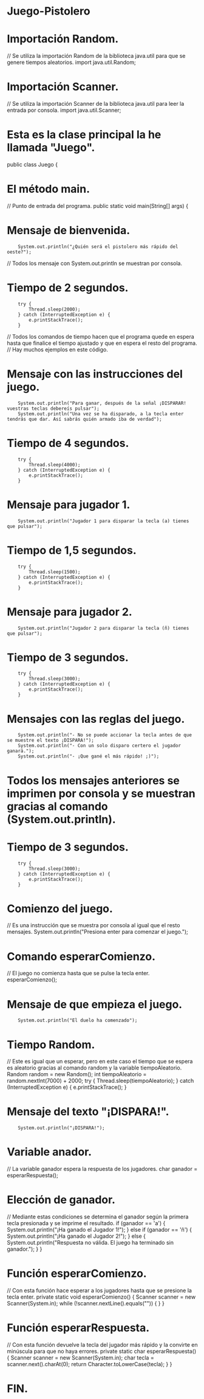 # Juego-Pistolero

# Importación Random.
// Se utiliza la importación Random de la biblioteca java.util para que se genere tiempos aleatorios.
import java.util.Random; 

# Importación Scanner.
// Se utiliza la importación Scanner de la biblioteca java.util para leer la entrada por consola.
import java.util.Scanner; 

# Esta es la clase principal la he llamada "Juego".
public class Juego { 

# El método main.
// Punto de entrada del programa.
    public static void main(String[] args) { 

 # Mensaje de bienvenida.       
        System.out.println("¿Quién será el pistolero más rápido del oeste?"); 
// Todos los mensaje con System.out.println se muestran por consola.

 # Tiempo de 2 segundos. 
        try {
            Thread.sleep(2000);
        } catch (InterruptedException e) {
            e.printStackTrace();
        } 
// Todos los comandos de tiempo hacen que el programa quede en espera hasta que finalice el tiempo ajustado y que en espera el resto del programa.
// Hay muchos ejemplos en este código.

# Mensaje con las instrucciones del juego.    
        System.out.println("Para ganar, después de la señal ¡DISPARAR! vuestras teclas debereís pulsar");
        System.out.println("Una vez se ha disparado, a la tecla enter tendrás que dar. Así sabrás quién armado iba de verdad");
# Tiempo de 4 segundos.    
        try {
            Thread.sleep(4000);
        } catch (InterruptedException e) {
            e.printStackTrace();
        } 
# Mensaje para jugador 1.
        System.out.println("Jugador 1 para disparar la tecla (a) tienes que pulsar");
# Tiempo de 1,5 segundos.
        try {
            Thread.sleep(1500);
        } catch (InterruptedException e) {
            e.printStackTrace();
        } 
# Mensaje para jugador 2.
        System.out.println("Jugador 2 para disparar la tecla (ñ) tienes que pulsar");
# Tiempo de 3 segundos.
        try {
            Thread.sleep(3000);
        } catch (InterruptedException e) {
            e.printStackTrace();
        } 
# Mensajes con las reglas del juego.
        System.out.println("- No se puede accionar la tecla antes de que se muestre el texto ¡DISPARA!");
        System.out.println("- Con un solo disparo certero el jugador ganará.");
        System.out.println("- ¡Que gané el más rápido! ;)");

# Todos los mensajes anteriores se imprimen por consola y se muestran gracias al comando (System.out.println).

# Tiempo de 3 segundos.
        try {
            Thread.sleep(3000);
        } catch (InterruptedException e) {
            e.printStackTrace();
        } 
# Comienzo del juego.
// Es una instrucción que se muestra por consola al igual que el resto mensajes.
        System.out.println("Presiona enter para comenzar el juego."); 
# Comando esperarComienzo.
// El juego no comienza hasta que se pulse la tecla enter.
        esperarComienzo(); 
# Mensaje de que empieza el juego.
        System.out.println("El duelo ha comenzado"); 

# Tiempo Random.
// Este es igual que un esperar, pero en este caso el tiempo que se espera es aleatorio gracias al comando random y la variable tiempoAleatorio.
        Random random = new Random();
        int tiempoAleatorio = random.nextInt(7000) + 2000;
        try {
            Thread.sleep(tiempoAleatorio);
        } catch (InterruptedException e) {
            e.printStackTrace();
        } 

# Mensaje del texto "¡DISPARA!".
        System.out.println("¡DISPARA!"); 

# Variable anador.
// La variable ganador espera la respuesta de los jugadores.
        char ganador = esperarRespuesta(); 
# Elección de ganador.
// Mediante estas condiciones se determina el ganador según la primera tecla presionada y se imprime el resultado.
        if (ganador == 'a') {
            System.out.println("¡Ha ganado el Jugador 1!");
        } else if (ganador == 'ñ') {
            System.out.println("¡Ha ganado el Jugador 2!");
        } else {
            System.out.println("Respuesta no válida. El juego ha terminado sin ganador.");
        } 
    }

# Función esperarComienzo.
// Con esta función hace esperar a los jugadores hasta que se presione la tecla enter.
    private static void esperarComienzo() {
        Scanner scanner = new Scanner(System.in);
        while (!scanner.nextLine().equals("")) {
        }
    } 

# Función esperarRespuesta.
// Con esta función devuelve la tecla del jugador más rápido y la convirte en minúscula para que no haya errores.
    private static char esperarRespuesta() {
        Scanner scanner = new Scanner(System.in);
        char tecla = scanner.next().charAt(0);
        return Character.toLowerCase(tecla);
    } 
}
# FIN.
